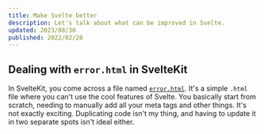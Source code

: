 ```yaml
---
title: Make Svelte better
description: Let's talk about what can be improved in Svelte.
updated: 2023/08/30
published: 2022/02/28
---
```


<script>
	import LogicBlocks from './_lib/logic-blocks.md'
	import Layouts from './_lib/layouts.md'
	import ClassProp from './_lib/class-prop.md'
	import I18n from './_lib/i18n.md'
	import Comments from './_lib/comments.md'
	import CSSScope from './_lib/css-scope.md'
	import A11Y from './_lib/a11y.md'
	import Docs from './_lib/docs.md'
	import DynamicClasses from './_lib/dynamic-classes.md'
	import PortIsAlreadyInUse from './_lib/port-is-already-in-use.md'
	import DynamicHTMLTag from './_lib/dynamic-html-tags.md'
	import BetterErrorHandling from './_lib/better-error-handling.md'
</script>

<LogicBlocks />
<ClassProp />
<Comments />
<CSSScope />
<A11Y />
<Layouts />
<DynamicClasses />
<PortIsAlreadyInUse />
<DynamicHTMLTag />
<Docs />
<BetterErrorHandling />
<I18n />

## Dealing with `error.html` in SvelteKit

In SvelteKit, you come across a file named [`error.html`](https://kit.svelte.dev/docs/errors#responses). It's a simple `.html` file where you can't use the cool features of Svelte. You basically start from scratch, needing to manually add all your meta tags and other things. It's not exactly exciting. Duplicating code isn't my thing, and having to update it in two separate spots isn't ideal either.
